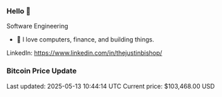 ### Hello 🤙  

Software Engineering

- 🔭 I love computers, finance, and building things.
  
LinkedIn: https://www.linkedin.com/in/thejustinbishop/  





































### Bitcoin Price Update
Last updated: 2025-05-13 10:44:14 UTC
Current price: $103,468.00 USD
